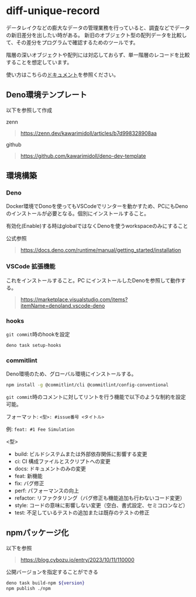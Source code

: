 # diff-unique-record

データレイクなどの膨大なデータの管理業務を行っていると、調査などでデータの新旧差分を出したい時がある。
新旧のオブジェクト型の配列データを比較して、その差分をプログラムで確認するためのツールです。

階層の深いオブジェクトや配列には対応しておらず、単一階層のレコードを比較することを想定しています。

使い方はこちらの[ドキュメント](./npm/README.md)を参照ください。

## Deno環境テンプレート

以下を参照して作成

zenn

> https://zenn.dev/kawarimidoll/articles/b7d998328908aa

github

> https://github.com/kawarimidoll/deno-dev-template

## 環境構築

### Deno

Docker環境でDonoを使ってもVSCodeでリンターを動かすため、PCにもDenoのインストールが必要となる。個別にインストールすること。

有効化(Enable)する時はglobalではなくDenoを使うworkspaceのみにすること

公式参照

> https://docs.deno.com/runtime/manual/getting_started/installation

### VSCode 拡張機能

これをインストールすること。PC にインストールしたDenoを参照して動作する。

> https://marketplace.visualstudio.com/items?itemName=denoland.vscode-deno

### hooks

`git commit`時のhookを設定

```bash
deno task setup-hooks
```

### commitlint

Deno環境のため、グローバル環境にインストールする。

```bash
npm install -g @commitlint/cli @commitlint/config-conventional
```

`git commit`時のコメントに対してリントを行う機能で以下のような制約を設定可能。

フォーマット: `<型>: #issue番号 <タイトル>`

例: `feat: #1 Fee Simulation`

<型>

- build: ビルドシステムまたは外部依存関係に影響する変更
- ci: CI 構成ファイルとスクリプトへの変更
- docs: ドキュメントのみの変更
- feat: 新機能
- fix: バグ修正
- perf: パフォーマンスの向上
- refactor: リファクタリング（バグ修正も機能追加も行わないコード変更）
- style: コードの意味に影響しない変更（空白、書式設定、セミコロンなど）
- test: 不足しているテストの追加または既存のテストの修正

## npmパッケージ化

以下を参照

> https://blog.cybozu.io/entry/2023/10/11/110000

公開バージョンを指定することができる

```bash
deno task build-npm ${version}
npm publish ./npm
```
